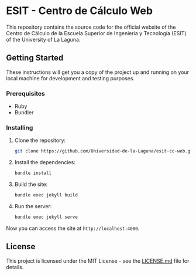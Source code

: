 # ESIT - Centro de Cálculo Web

This repository contains the source code for the official website of the Centro de Cálculo de la Escuela Superior de Ingeniería y Tecnología (ESIT) of the University of La Laguna.

## Getting Started

These instructions will get you a copy of the project up and running on your local machine for development and testing purposes.

### Prerequisites

* Ruby
* Bundler

### Installing

1. Clone the repository:
   ```sh
   git clone https://github.com/Universidad-de-la-Laguna/esit-cc-web.git
   ```
2. Install the dependencies:
   ```sh
   bundle install
   ```
3. Build the site:
   ```sh
   bundle exec jekyll build
   ```
4. Run the server:
   ```sh
   bundle exec jekyll serve
   ```

Now you can access the site at `http://localhost:4000`.

## License

This project is licensed under the MIT License - see the [LICENSE.md](LICENSE.md) file for details.
